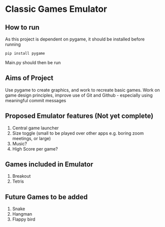 # Classic Games Emulator

## How to run
As this project is dependent on pygame, it should be installed before running
```
pip install pygame
```
Main.py should then be run

## Aims of Project
Use pygame to create graphics, and work to recreate basic games.
Work on game design principles, improve use of Git and Github - especially using meaningful commit messages

## Proposed Emulator features (Not yet complete)
1. Central game launcher
2. Size toggle (small to be played over other apps e.g. boring zoom meetings, or large)
3. Music?
4. High Score per game?

## Games included in Emulator
1. Breakout
2. Tetris

## Future Games to be added
1. Snake
2. Hangman
3. Flappy bird
